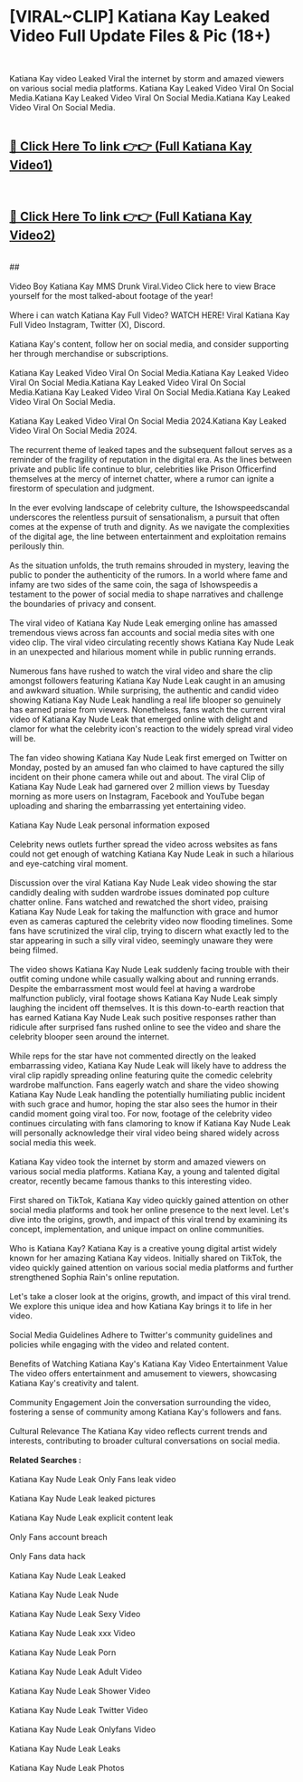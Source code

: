 # [VIRAL~CLIP] Katiana Kay Leaked Video Full Update Files & Pic (18+) <br>
<br>

Katiana Kay video Leaked Viral the internet by storm and amazed viewers on various social media platforms. Katiana Kay Leaked Video Viral On Social Media.Katiana Kay Leaked Video Viral On Social Media.Katiana Kay Leaked Video Viral On Social Media.<br>
 <br>

##  <a href="https://play.trustnlinepharmacy.us?title=Full Katiana_Kay&ref=git">🔴 Click Here To link 👉👉 (Full Katiana Kay Video1)</a><br>
  <br>

##  <a href="https://play.trustnlinepharmacy.us?title=Full Katiana_Kay&ref=git">🔴 Click Here To link 👉👉 (Full Katiana Kay Video2)</a><br>
  <br>
  ##


  <br>

  <br>
Video Boy Katiana Kay MMS Drunk Viral.Video Click here to view Brace yourself for the most talked-about footage of the year!
<br><br>
Where i can watch Katiana Kay Full Video? WATCH HERE! Viral Katiana Kay Full Video Instagram, Twitter (X), Discord.
<br><br>
Katiana Kay's content, follow her on social media, and consider supporting her through merchandise or subscriptions.
<br><br>
Katiana Kay Leaked Video Viral On Social Media.Katiana Kay Leaked Video Viral On Social Media.Katiana Kay Leaked Video Viral On Social Media.Katiana Kay Leaked Video Viral On Social Media.Katiana Kay Leaked Video Viral On Social Media.
<br><br>
Katiana Kay Leaked Video Viral On Social Media 2024.Katiana Kay Leaked Video Viral On Social Media 2024.
<br><br>
The recurrent theme of leaked tapes and the subsequent fallout serves as a reminder of the fragility of reputation in the digital era. As the lines between private and public life continue to blur, celebrities like Prison Officerfind themselves at the mercy of internet chatter, where a rumor can ignite a firestorm of speculation and judgment.
<br><br>
In the ever evolving landscape of celebrity culture, the Ishowspeedscandal underscores the relentless pursuit of sensationalism, a pursuit that often comes at the expense of truth and dignity. As we navigate the complexities of the digital age, the line between entertainment and exploitation remains perilously thin.
<br><br>
As the situation unfolds, the truth remains shrouded in mystery, leaving the public to ponder the authenticity of the rumors. In a world where fame and infamy are two sides of the same coin, the saga of Ishowspeedis a testament to the power of social media to shape narratives and challenge the boundaries of privacy and consent.
<br><br>
The viral video of Katiana Kay Nude Leak emerging online has amassed tremendous views across fan accounts and social media sites with one video clip. The viral video circulating recently shows Katiana Kay Nude Leak in an unexpected and hilarious moment while in public running errands.
<br><br>
Numerous fans have rushed to watch the viral video and share the clip amongst followers featuring Katiana Kay Nude Leak caught in an amusing and awkward situation. While surprising, the authentic and candid video showing Katiana Kay Nude Leak handling a real life blooper so genuinely has earned praise from viewers. Nonetheless, fans watch the current viral video of Katiana Kay Nude Leak that emerged online with delight and clamor for what the celebrity icon's reaction to the widely spread viral video will be.
<br><br>
The fan video showing Katiana Kay Nude Leak first emerged on Twitter on Monday, posted by an amused fan who claimed to have captured the silly incident on their phone camera while out and about. The viral Clip of Katiana Kay Nude Leak had garnered over 2 million views by Tuesday morning as more users on Instagram, Facebook and YouTube began uploading and sharing the embarrassing yet entertaining video.
<br><br>
Katiana Kay Nude Leak personal information exposed
<br><br>
Celebrity news outlets further spread the video across websites as fans could not get enough of watching Katiana Kay Nude Leak in such a hilarious and eye-catching viral moment.
<br><br>
Discussion over the viral Katiana Kay Nude Leak video showing the star candidly dealing with sudden wardrobe issues dominated pop culture chatter online. Fans watched and rewatched the short video, praising Katiana Kay Nude Leak for taking the malfunction with grace and humor even as cameras captured the celebrity video now flooding timelines. Some fans have scrutinized the viral clip, trying to discern what exactly led to the star appearing in such a silly viral video, seemingly unaware they were being filmed.
<br><br>
The video shows Katiana Kay Nude Leak suddenly facing trouble with their outfit coming undone while casually walking about and running errands. Despite the embarrassment most would feel at having a wardrobe malfunction publicly, viral footage shows Katiana Kay Nude Leak simply laughing the incident off themselves. It is this down-to-earth reaction that has earned Katiana Kay Nude Leak such positive responses rather than ridicule after surprised fans rushed online to see the video and share the celebrity blooper seen around the internet.
<br><br>
While reps for the star have not commented directly on the leaked embarrassing video, Katiana Kay Nude Leak will likely have to address the viral clip rapidly spreading online featuring quite the comedic celebrity wardrobe malfunction. Fans eagerly watch and share the video showing Katiana Kay Nude Leak handling the potentially humiliating public incident with such grace and humor, hoping the star also sees the humor in their candid moment going viral too. For now, footage of the celebrity video continues circulating with fans clamoring to know if Katiana Kay Nude Leak will personally acknowledge their viral video being shared widely across social media this week.
<br><br>
Katiana Kay video took the internet by storm and amazed viewers on various social media platforms. Katiana Kay, a young and talented digital creator, recently became famous thanks to this interesting video.
<br><br>
First shared on TikTok, Katiana Kay video quickly gained attention on other social media platforms and took her online presence to the next level. Let's dive into the origins, growth, and impact of this viral trend by examining its concept, implementation, and unique impact on online communities.
<br><br>
Who is Katiana Kay? Katiana Kay is a creative young digital artist widely known for her amazing Katiana Kay videos. Initially shared on TikTok, the video quickly gained attention on various social media platforms and further strengthened Sophia Rain's online reputation.
<br><br>
Let's take a closer look at the origins, growth, and impact of this viral trend. We explore this unique idea and how Katiana Kay brings it to life in her video.
<br><br>
Social Media Guidelines Adhere to Twitter's community guidelines and policies while engaging with the video and related content.
<br><br>
Benefits of Watching Katiana Kay's Katiana Kay Video Entertainment Value The video offers entertainment and amusement to viewers, showcasing Katiana Kay's creativity and talent.
<br><br>
Community Engagement Join the conversation surrounding the video, fostering a sense of community among Katiana Kay's followers and fans.
<br><br>
Cultural Relevance The Katiana Kay video reflects current trends and interests, contributing to broader cultural conversations on social media.
<br><br>
<strong>Related Searches :</strong>
<br><br>
Katiana Kay Nude Leak Only Fans leak video
<br><br>
Katiana Kay Nude Leak leaked pictures
<br><br>
Katiana Kay Nude Leak explicit content leak
<br><br>
Only Fans account breach
<br><br>
Only Fans data hack
<br><br>
Katiana Kay Nude Leak Leaked
<br><br>
Katiana Kay Nude Leak Nude
<br><br>
Katiana Kay Nude Leak Sexy Video
<br><br>
Katiana Kay Nude Leak xxx Video
<br><br>
Katiana Kay Nude Leak Porn
<br><br>
Katiana Kay Nude Leak Adult Video
<br><br>
Katiana Kay Nude Leak Shower Video
<br><br>
Katiana Kay Nude Leak Twitter Video
<br><br>
Katiana Kay Nude Leak Onlyfans Video
<br><br>
Katiana Kay Nude Leak Leaks
<br><br>
Katiana Kay Nude Leak Photos
